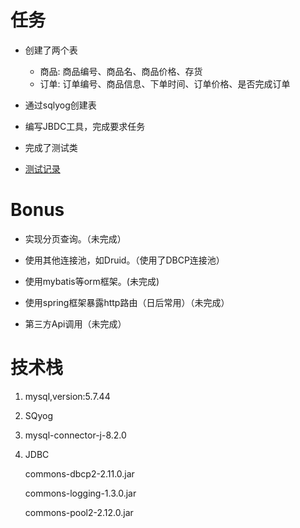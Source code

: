 # 任务

- 创建了两个表
  - 商品: 商品编号、商品名、商品价格、存货
  - 订单: 订单编号、商品信息、下单时间、订单价格、是否完成订单

- 通过sqlyog创建表
- 编写JBDC工具，完成要求任务
- 完成了测试类
- [测试记录](testHistory.md)

# Bonus

- 实现分页查询。（未完成）
- 使用其他连接池，如Druid。（使用了DBCP连接池）
- 使用mybatis等orm框架。(未完成)
- 使用spring框架暴露http路由（日后常用）（未完成）

- 第三方Api调用（未完成）

# 技术栈

1. mysql,version:5.7.44

2. SQyog

3. mysql-connector-j-8.2.0

4. JDBC

   commons-dbcp2-2.11.0.jar

   commons-logging-1.3.0.jar

   commons-pool2-2.12.0.jar
